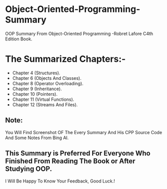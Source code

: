 # Object-Oriented-Programming-Summary
OOP Summary From Object-Oriented Programming -Robret Lafore C4th Edition Book.
# The Summarized Chapters:-
- Chapter 4 (Structures).
- Chapter 6 (Objects And Classes).
- Chapter 8 (Operator Overloading).
- Chapter 9 (Inheritance).
- Chapter 10 (Pointers).
- Chapter 11 (Virtual Functions).
- Chapter 12 (Streams And Files).
## Note:
You Will Find Screenshot OF The Every Summary And His CPP Source Code And Some Notes From Bing AI.
## This Summary is Preferred For Everyone Who Finished From Reading The Book or After Studying OOP.
I Will Be Happy To Know Your Feedback, Good Luck.!
